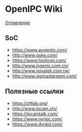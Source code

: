# OpenIPC Wiki
[Оглавление](index.md)


SoC
---

- https://www.augentix.com/
- http://www.goke.com/
- https://www.hisilicon.com/
- http://www.ingenic.com.cn/
- http://www.novatek.com.tw/
- http://www.sigmastarsemi.com/

Полезные ссылки
---------------

- https://zftlab.org/
- http://www.ipcam.xin/
- https://ipcamtalk.com/
- https://www.nvripc.com/
- https://www.dvraid.com/
